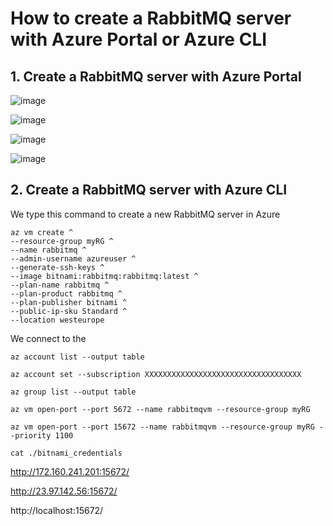 # How to create a RabbitMQ server with Azure Portal or Azure CLI

## 1. Create a RabbitMQ server with Azure Portal

![image](https://github.com/luiscoco/Azure_RabbitMQ_bitnami/assets/32194879/50dbe78b-ed4c-4d4e-aefe-3552cecd4a50)

![image](https://github.com/luiscoco/Azure_RabbitMQ_bitnami/assets/32194879/c9dcd06f-dcda-4bf5-9716-cb99fa602b00)

![image](https://github.com/luiscoco/Azure_RabbitMQ_bitnami/assets/32194879/907810d0-c35b-4ab6-9dea-ec91b01d7b45)

![image](https://github.com/luiscoco/Azure_RabbitMQ_bitnami/assets/32194879/dbef1c2e-c49b-47a8-be9b-d2c13c7bbaa1)

## 2. Create a RabbitMQ server with Azure CLI

We type this command to create a new RabbitMQ server in Azure

```
az vm create ^
--resource-group myRG ^
--name rabbitmq ^
--admin-username azureuser ^
--generate-ssh-keys ^
--image bitnami:rabbitmq:rabbitmq:latest ^
--plan-name rabbitmq ^
--plan-product rabbitmq ^
--plan-publisher bitnami ^
--public-ip-sku Standard ^
--location westeurope
```

We connect to the 


```
az account list --output table
```

```
az account set --subscription XXXXXXXXXXXXXXXXXXXXXXXXXXXXXXXXXXX
```

```
az group list --output table
```

```
az vm open-port --port 5672 --name rabbitmqvm --resource-group myRG
```

```
az vm open-port --port 15672 --name rabbitmqvm --resource-group myRG --priority 1100
```

```
cat ./bitnami_credentials
```


http://172.160.241.201:15672/

http://23.97.142.56:15672/

http://localhost:15672/




